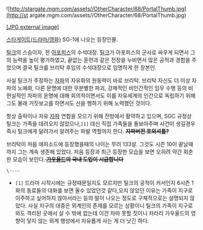 ![http://stargate.mgm.com/assets//OtherCharacter/68/PortalThumb.jpg](http://st
argate.mgm.com/assets//OtherCharacter/68/PortalThumb.jpg)

[[JPG external
image]](http://stargate.mgm.com/assets//OtherCharacter/68/PortalThumb.jpg)

[스타게이트(드라마/영화)](%EC%8A%A4%ED%83%80%EA%B2%8C%EC%9D%B4%ED%8A%B8%28%EB%93%9C%EB%9D%BC%EB%A7%88/%EC%98%81%ED%99%94%29.md) SG-1에 나오는 등장인물.

[틸크](%ED%8B%B8%ED%81%AC.md)의 스승이자, 전
[아포피스](%EC%95%84%ED%8F%AC%ED%94%BC%EC%8A%A4.md)의 수석대장.
[틸크](%ED%8B%B8%ED%81%AC.md)가 아포피스의 군사로 싸우게 되면서 그의 능력을 높이 평가하였고, 끝없는 훈련과 같은
전장을 누비면서 많은 공적과 경험을 주었으며 결국 틸크를 브리탁 후임의 수석대장으로 임명하게 한 장본인.  

사실 틸크가 주장하는 [자파](%EC%9E%90%ED%8C%8C.md)의 자유화의 원동력이 바로 브리탁. 브리탁 자신도 더 이상 자파의
노예화, 다른 문명에 대한 무분별한 파괴, 강제적인 비인간적인 임무 수행 등의 비현실적인 자파의 운명에 대해 회의적이면서도 이를 자유세계의
인간으로 독립하기 위해 그도 몰래 거짓보고를 하면서도 선을 행하기 위해 노력했던 것이다.

항상 출락이나 자유 [자파](%EC%9E%90%ED%8C%8C.md) 연합을 모으기 위해 전방에서 활약하고 있으며, SGC 규정상
틸크는 가족을 데려오지 않았으나,`[1]` 대신 직접 가족들을 돌보아주며 사건이 생길경우 즉시 틸크에게 달려가서 알려주는 파발 역할까지
한다. <del> **자파버전 호외셔틀?**</del>

브리탁이 처음 에피소드에 등장했을때의 나이는 무려 133살. 그것도 시즌 10이 끝날때까지 그는 계속 생존해 있었다. 처음 등장과 최근
등장한 모습을 보면 오히려 약간 회춘한 모습이 보인다.**<del>
[가우울드](%EA%B0%80%EC%9A%B0%EC%9A%B8%EB%93%9C.md)의 국내 도입이 시급합니다</del>**

`\----`

  * `[1]` 드라마 시작시에는 규정때문일지도 모르지만 틸크의 공적이 커서인지 6시즌 1화의 동료들의 대화를 보면 올수 있었던것 같다,오지 않았던 이유는 가족이 지구로 이주하고 싶어하지 않아서라는 등의 말이 나오는 정도로 구체적으로는 설명되지 않았다. 사실 지구의 대중은 외계인의 존재를 모르는 상황이니 틸크의 가족이 지구로 와도 격리된 곳에서 살 수 밖에 없는데 이건 차마 못할 짓이니 차라리 가우울드의 영향이 닿지 않는 외계 행성에서 자유롭게 사는 게 더 낫긴 하다.

